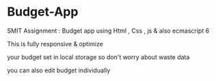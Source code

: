 # Budget-App
SMIT Assignment : Budget app using Html , Css , js &amp; also ecmascript 6

This is fully responsive & optimize

your budget set in local storage so don't worry about waste data

you can also edit budget individually